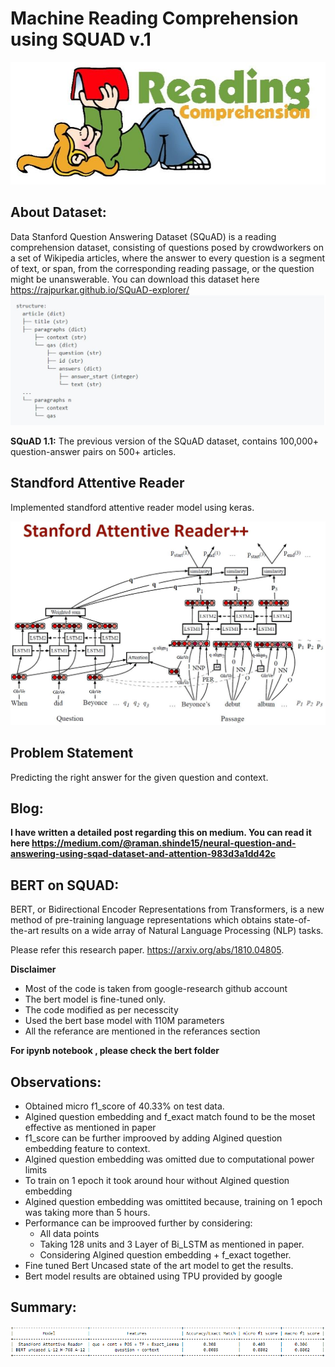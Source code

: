 # Machine Reading Comprehension using SQUAD v.1

![Reading Coprehension](/images/reading_comprehension.jpg)

## About Dataset:
Data Stanford Question Answering Dataset (SQuAD) is a reading comprehension dataset, consisting of questions posed by crowdworkers on a set of Wikipedia articles, where the answer to every question is a segment of text, or span, from the corresponding reading passage, or the question might be unanswerable. You can download this dataset here https://rajpurkar.github.io/SQuAD-explorer/
![Data Strucutre](/images/dataset.PNG)

**SQuAD 1.1:** The previous version of the SQuAD dataset, contains 100,000+ question-answer pairs on 500+ articles.

## Standford Attentive Reader
Implemented standford attentive reader model using keras.

![Standford Attentive Reader](/images/model.JPG)

## Problem Statement
Predicting the right answer for the given question and context.

## Blog:
**I have written a detailed post regarding this on medium. You can read it here https://medium.com/@raman.shinde15/neural-question-and-answering-using-sqad-dataset-and-attention-983d3a1dd42c**


## BERT on SQUAD:

BERT, or Bidirectional Encoder Representations from Transformers, is a new method of pre-training language representations which obtains state-of-the-art results on a wide array of Natural Language Processing (NLP) tasks.

Please refer this research paper. https://arxiv.org/abs/1810.04805.

**Disclaimer**

- Most of the code is taken from google-research github account
- The bert model is fine-tuned only.
- The code modified as per necesscity
- Used the bert base model with 110M parameters
- All the referance are mentioned in the referances section

**For ipynb notebook , please check the bert folder**



## Observations:

* Obtained micro f1_score of 40.33% on test data.
* Algined question embedding and f_exact match found to be the moset effective as mentioned in paper
* f1_score can be further improoved by adding Algined question embedding feature to context.
* Algined question embedding was omitted due to computational power limits
* To train on 1 epoch it took around hour without Algined question embedding
* Algined question embedding was omittited because, training on 1 epoch was taking more than 5 hours.
* Performance can be improoved further by considering:
    * All data points
    * Taking 128 units and 3 Layer of Bi_LSTM as mentioned in paper.
    * Considering Algined question embedding + f_exact together.
* Fine tuned Bert Uncased state of the art model to get the results.
* Bert model results are obtained using TPU provided by google

## Summary:
 
![Summary](/images/summary.PNG)
 
